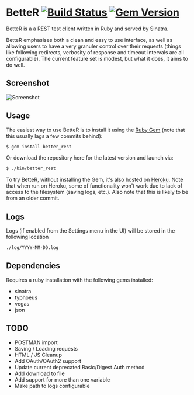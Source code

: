 # BetteR [![Build Status](https://travis-ci.org/at1as/BetteR.svg?branch=master)](https://travis-ci.org/at1as/BetteR) [![Gem Version](https://badge.fury.io/rb/better_rest.svg)](http://badge.fury.io/rb/better_rest)

BetteR is a a REST test client written in Ruby and served by Sinatra.

BetteR emphasises both a clean and easy to use interface, as well as allowing users to have a very granuler control over their requests (things like following redirects, verbosity of response and timeout intervals are all configurable). The current feature set is modest, but what it does, it aims to do well.

## Screenshot

![Screenshot](http://at1as.github.io/github_repo_assets/better-rest-client.jpg)

## Usage

The easiest way to use BetteR is to install it using the [Ruby Gem](http://rubygems.org/gems/better_rest) (note that this usually lags a few commits behind):
```bash
$ gem install better_rest
```
Or download the repository here for the latest version and launch via:
```bash
$ ./bin/better_rest
```
To try BetteR, without installing the Gem, it's also hosted on [Heroku](http://better-rest.herokuapp.com/). Note that when run on Heroku, some of functionality won't work due to lack of access to the filesystem (saving logs, etc.). Also note that this is likely to be from an older commit.

## Logs

Logs (if enabled from the Settings menu in the UI) will be stored in the following location
```bash
./log/YYYY-MM-DD.log
```
## Dependencies

Requires a ruby installation with the following gems installed:
- sinatra
- typhoeus
- vegas
- json

## TODO

* POSTMAN import
* Saving / Loading requests
* HTML / JS Cleanup
* Add OAuth/OAuth2 support
* Update current deprecated Basic/Digest Auth method
* Add download to file
* Add support for more than one variable
* Make path to logs configurable
